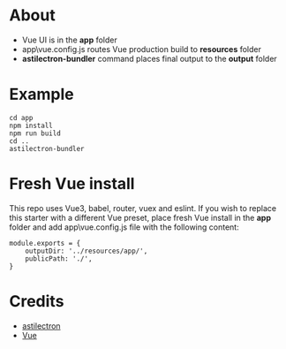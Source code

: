 # About

- Vue UI is in the **app** folder
- app\vue.config.js routes Vue production build to **resources** folder
- **astilectron-bundler** command places final output to the **output** folder

# Example

```
cd app
npm install
npm run build
cd ..
astilectron-bundler
```

# Fresh Vue install

This repo uses Vue3, babel, router, vuex and eslint. If you wish to replace this starter with a different Vue preset, place fresh Vue install in the **app** folder and add app\vue.config.js file with the following content:

```
module.exports = {
    outputDir: '../resources/app/',
    publicPath: './',
}
```

# Credits

- [astilectron](https://github.com/asticode/go-astilectron)
- [Vue](https://vuejs.org)

